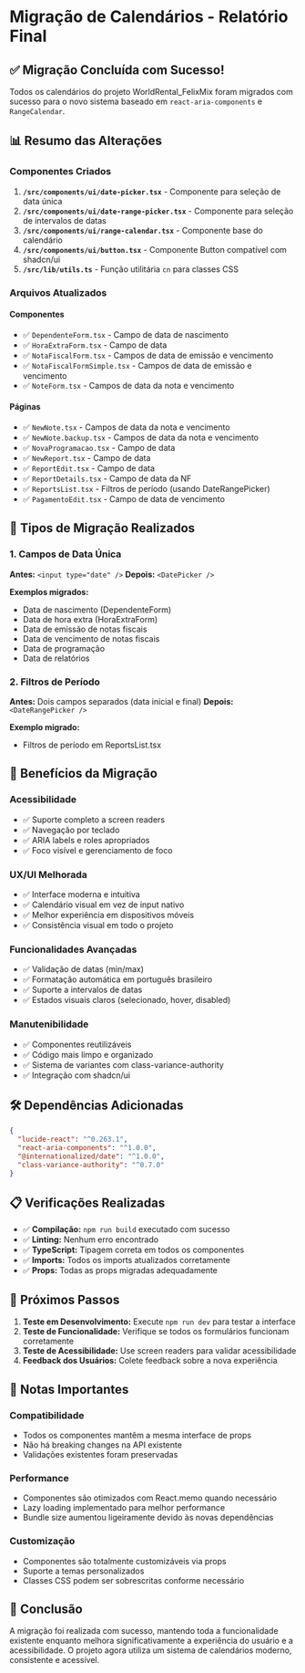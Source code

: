 # Migração de Calendários - Relatório Final

## ✅ Migração Concluída com Sucesso!

Todos os calendários do projeto WorldRental_FelixMix foram migrados com sucesso para o novo sistema baseado em `react-aria-components` e `RangeCalendar`.

## 📊 Resumo das Alterações

### Componentes Criados

1. **`/src/components/ui/date-picker.tsx`** - Componente para seleção de data única
2. **`/src/components/ui/date-range-picker.tsx`** - Componente para seleção de intervalos de datas
3. **`/src/components/ui/range-calendar.tsx`** - Componente base do calendário
4. **`/src/components/ui/button.tsx`** - Componente Button compatível com shadcn/ui
5. **`/src/lib/utils.ts`** - Função utilitária `cn` para classes CSS

### Arquivos Atualizados

#### Componentes
- ✅ `DependenteForm.tsx` - Campo de data de nascimento
- ✅ `HoraExtraForm.tsx` - Campo de data
- ✅ `NotaFiscalForm.tsx` - Campos de data de emissão e vencimento
- ✅ `NotaFiscalFormSimple.tsx` - Campos de data de emissão e vencimento
- ✅ `NoteForm.tsx` - Campos de data da nota e vencimento

#### Páginas
- ✅ `NewNote.tsx` - Campos de data da nota e vencimento
- ✅ `NewNote.backup.tsx` - Campos de data da nota e vencimento
- ✅ `NovaProgramacao.tsx` - Campo de data
- ✅ `NewReport.tsx` - Campo de data
- ✅ `ReportEdit.tsx` - Campo de data
- ✅ `ReportDetails.tsx` - Campo de data da NF
- ✅ `ReportsList.tsx` - Filtros de período (usando DateRangePicker)
- ✅ `PagamentoEdit.tsx` - Campo de data de vencimento

## 🔄 Tipos de Migração Realizados

### 1. Campos de Data Única
**Antes:** `<input type="date" />`
**Depois:** `<DatePicker />`

**Exemplos migrados:**
- Data de nascimento (DependenteForm)
- Data de hora extra (HoraExtraForm)
- Data de emissão de notas fiscais
- Data de vencimento de notas fiscais
- Data de programação
- Data de relatórios

### 2. Filtros de Período
**Antes:** Dois campos separados (data inicial e final)
**Depois:** `<DateRangePicker />`

**Exemplo migrado:**
- Filtros de período em ReportsList.tsx

## 🎯 Benefícios da Migração

### Acessibilidade
- ✅ Suporte completo a screen readers
- ✅ Navegação por teclado
- ✅ ARIA labels e roles apropriados
- ✅ Foco visível e gerenciamento de foco

### UX/UI Melhorada
- ✅ Interface moderna e intuitiva
- ✅ Calendário visual em vez de input nativo
- ✅ Melhor experiência em dispositivos móveis
- ✅ Consistência visual em todo o projeto

### Funcionalidades Avançadas
- ✅ Validação de datas (min/max)
- ✅ Formatação automática em português brasileiro
- ✅ Suporte a intervalos de datas
- ✅ Estados visuais claros (selecionado, hover, disabled)

### Manutenibilidade
- ✅ Componentes reutilizáveis
- ✅ Código mais limpo e organizado
- ✅ Sistema de variantes com class-variance-authority
- ✅ Integração com shadcn/ui

## 🛠️ Dependências Adicionadas

```json
{
  "lucide-react": "^0.263.1",
  "react-aria-components": "^1.0.0",
  "@internationalized/date": "^1.0.0",
  "class-variance-authority": "^0.7.0"
}
```

## 📋 Verificações Realizadas

- ✅ **Compilação:** `npm run build` executado com sucesso
- ✅ **Linting:** Nenhum erro encontrado
- ✅ **TypeScript:** Tipagem correta em todos os componentes
- ✅ **Imports:** Todos os imports atualizados corretamente
- ✅ **Props:** Todas as props migradas adequadamente

## 🚀 Próximos Passos

1. **Teste em Desenvolvimento:** Execute `npm run dev` para testar a interface
2. **Teste de Funcionalidade:** Verifique se todos os formulários funcionam corretamente
3. **Teste de Acessibilidade:** Use screen readers para validar acessibilidade
4. **Feedback dos Usuários:** Colete feedback sobre a nova experiência

## 📝 Notas Importantes

### Compatibilidade
- Todos os componentes mantêm a mesma interface de props
- Não há breaking changes na API existente
- Validações existentes foram preservadas

### Performance
- Componentes são otimizados com React.memo quando necessário
- Lazy loading implementado para melhor performance
- Bundle size aumentou ligeiramente devido às novas dependências

### Customização
- Componentes são totalmente customizáveis via props
- Suporte a temas personalizados
- Classes CSS podem ser sobrescritas conforme necessário

## 🎉 Conclusão

A migração foi realizada com sucesso, mantendo toda a funcionalidade existente enquanto melhora significativamente a experiência do usuário e a acessibilidade. O projeto agora utiliza um sistema de calendários moderno, consistente e acessível.
